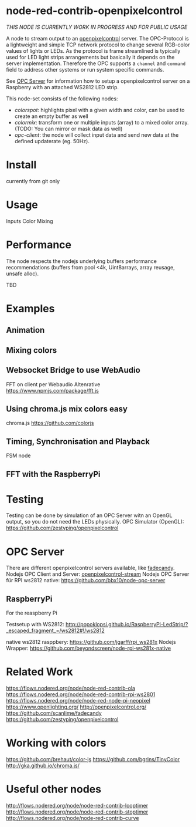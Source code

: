 # node-red-contrib-openpixelcontrol

*THIS NODE IS CURRENTLY WORK IN PROGRESS AND FOR PUBLIC USAGE*

A node to stream output to an [openpixelcontrol](http://openpixelcontrol.org/) server.
The OPC-Protocol is a lightweight and simple TCP network protocol to change several RGB-color values of lights or LEDs.
As the protocol is frame streamlined is typically used for LED light strips arrangements but basically it depends on the server implementation.
Therefore the OPC supports a `channel` and `command` field to address other systems or run system specific commands. 

See [OPC Server](#opc_server) for information how to setup a openpixelcontrol server on a Raspberry with an attached WS2812 LED strip.

This node-set consists of the following nodes:
- *colorspot*: highlights pixel with a given width and color, can be used to create an empty buffer as well
- *colormix*: transform one or multiple inputs (array) to a mixed color array. (TODO: You can mirror or mask data as well)
- *opc-client*: the node will collect input data and send new data at the defined updaterate (eg. 50Hz).

# Install

currently from git only

# Usage

Inputs
Color Mixing

# Performance
The node respects the nodejs underlying buffers performance recommendations (buffers from pool <4k, Uint8arrays, array reusage, unsafe alloc).


TBD

# Examples

## Animation

## Mixing colors

## Websocket Bridge to use WebAudio 

FFT on client per Webaudio 
Altenrative https://www.npmjs.com/package/fft.js

## Using chroma.js mix colors easy

chroma.js
https://github.com/colorjs


## Timing, Synchronisation and Playback

FSM node

## FFT with the RaspberryPi


# Testing

Testing can be done by simulation of an OPC Server witn an OpenGL output, so you do not need the LEDs physically.
OPC Simulator (OpenGL): https://github.com/zestyping/openpixelcontrol

# OPC Server

There are different openpixelcontrol servers available, like [fadecandy](https://github.com/scanlime/fadecandy).
Nodejs OPC Client and Server: [openpixelcontrol-stream](https://github.com/beyondscreen/node-openpixelcontrol) 
Nodejs OPC Server für RPI ws2812 native: https://github.com/bbx10/node-opc-server 

## RaspberryPi

For the reaspberry Pi 

Testsetup with  WS2812: http://popoklopsi.github.io/RaspberryPi-LedStrip/?_escaped_fragment_=/ws2812#!/ws2812

native ws2812 rasppbery: https://github.com/jgarff/rpi_ws281x
Nodejs Wrapper: https://github.com/beyondscreen/node-rpi-ws281x-native


# Related Work

https://flows.nodered.org/node/node-red-contrib-ola
https://flows.nodered.org/node/node-red-contrib-rpi-ws2801
https://flows.nodered.org/node/node-red-node-pi-neopixel
https://www.openlighting.org/
http://openpixelcontrol.org/
https://github.com/scanlime/fadecandy
https://github.com/zestyping/openpixelcontrol

# Working with colors
https://github.com/brehaut/color-js
https://github.com/bgrins/TinyColor
http://gka.github.io/chroma.js/

# Useful other nodes
http://flows.nodered.org/node/node-red-contrib-looptimer
http://flows.nodered.org/node/node-red-contrib-stoptimer
http://flows.nodered.org/node/node-red-contrib-curve